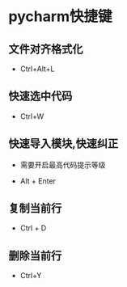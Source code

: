 # pycharm快捷键

## 文件对齐格式化
- Ctrl+Alt+L

## 快速选中代码
- Ctrl+W

## 快速导入模块,快速纠正

- 需要开启最高代码提示等级

- Alt + Enter

## 复制当前行

- Ctrl + D

## 删除当前行

- Ctrl+Y



